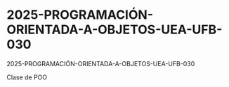 # 2025-PROGRAMACIÓN-ORIENTADA-A-OBJETOS-UEA-UFB-030
2025-PROGRAMACIÓN-ORIENTADA-A-OBJETOS-UEA-UFB-030

Clase de POO
